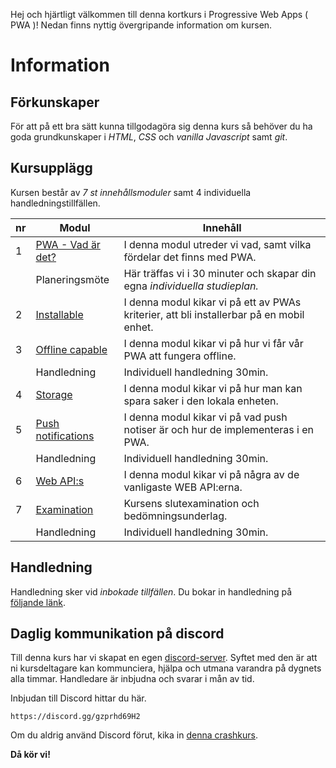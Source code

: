Hej och hjärtligt välkommen till denna kortkurs i Progressive Web Apps ( PWA )! Nedan finns nyttig övergripande information om kursen.

# Information

## Förkunskaper
För att på ett bra sätt kunna tillgodagöra sig denna kurs så behöver du ha goda grundkunskaper i *HTML*, *CSS* och *vanilla Javascript* samt *git*.

## Kursupplägg
Kursen består av *7 st innehållsmoduler* samt 4 individuella handledningstillfällen.

|nr|Modul|Innehåll|
|---|---|---|
|1|[PWA - Vad är det?](https://github.com/FU-PWA-HT21/1.-PWA)|I denna modul utreder vi vad, samt vilka fördelar det finns med PWA.|
||Planeringsmöte|Här träffas vi i 30 minuter och skapar din egna *individuella studieplan.*|
|2|[Installable](https://github.com/FU-PWA-HT21/2.-Installable)|I denna modul kikar vi på ett av PWAs kriterier, att bli installerbar på en mobil enhet.|
|3|[Offline capable ](https://github.com/FU-PWA-HT21/3.-Offline-capable)|I denna modul kikar vi på hur vi får vår PWA att fungera offline.|
||Handledning|Individuell handledning 30min.|
|4|[Storage](https://github.com/FU-PWA-HT21/4.-Storage)|I denna modul kikar vi på hur man kan spara saker i den lokala enheten.|
|5|[Push notifications](https://github.com/FU-PWA-HT21/5.-Push-notifications)|I denna modul kikar vi på vad push notiser är och hur de implementeras i en PWA.|
||Handledning|Individuell handledning 30min.|
|6|[Web API:s](https://github.com/FU-PWA-HT21/6.-Web-API-s)|I denna modul kikar vi på några av de vanligaste WEB API:erna.|
|7|[Examination](#)|Kursens slutexamination och bedömningsunderlag.|
||Handledning|Individuell handledning 30min.|

## Handledning
Handledning sker vid _inbokade tillfällen_. Du bokar in handledning på [följande länk](https://calendly.com/zocom).

## Daglig kommunikation på discord
Till denna kurs har vi skapat en egen [discord-server](https://discord.com/). Syftet med den är att ni kursdeltagare kan kommunciera, hjälpa och utmana varandra på dygnets alla timmar. Handledare är inbjudna och svarar i mån av tid.

Inbjudan till Discord hittar du här.
```
https://discord.gg/gzprhd69H2
```

Om du aldrig använd Discord förut, kika in [denna crashkurs](https://www.youtube.com/watch?v=M9Lqwe7R2X0).


**Då kör vi!**
